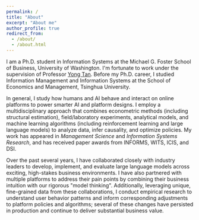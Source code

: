 ```yaml
---
permalink: /
title: "About"
excerpt: "About me"
author_profile: true
redirect_from: 
  - /about/
  - /about.html
---
```


I am a Ph.D. student in Information Systems at the Michael G. Foster School of Business, University of Washington. I'm fortunate to work under the supervision of Professor [Yong Tan](http://faculty.washington.edu/ytan/index.htm). Before my Ph.D. career, I studied Information Management and Information Systems at the School of Economics and Management, Tsinghua University.

In general, I study how humans and AI behave and interact on online platforms to power smarter AI and platform designs. I employ a multidisciplinary approach that combines econometric methods (including structural estimation), field/laboratory experiments, analytical models, and machine learning algorithms (including reinforcement learning and large language models) to analyze data, infer causality, and optimize policies. My work has appeared in *Management Science* and *Information Systems Research*, and has received paper awards from INFORMS, WITS, ICIS, and DSI.

Over the past several years, I have collaborated closely with industry leaders to develop, implement, and evaluate large language models across exciting, high-stakes business environments. I have also partnered with multiple platforms to address their pain points by combining their business intuition with our rigorous "model thinking". Additionally, leveraging unique, fine-grained data from these collaborations, I conduct empirical research to understand user behavior patterns and inform corresponding adjustments to platform policies and algorithms; several of these changes have persisted in production and continue to deliver substantial business value.

